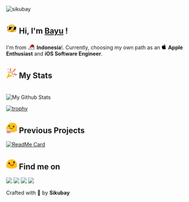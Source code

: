 <p align="left"><img src="https://komarev.com/ghpvc/?username=sikubay" alt="sikubay" /></p>

<h2> <img src="https://github.com/SeanPrashad/slackmoji/raw/master/emojis/blob/blob-sun-glasses-gif.gif" width="30"/> Hi, I'm <a href="https://blog.sikubay.com" target="_blank">Bayu</a> !</h2>

<p>I'm from <img src="https://github.com/SeanPrashad/slackmoji/raw/master/emojis/parrots/parrot-indonesia.gif" width="20"/> <strong>Indonesia</strong>!. Currently, choosing my own path as an <img src="https://raw.githubusercontent.com/devicons/devicon/40cd6bc89a299dc50ac289f8e3b071d0dff49d9c/icons/apple/apple-original.svg" width="14"/> <strong>Apple Enthusiast</strong> and <strong>iOS Software Engineer</strong>.</p>

<h2> <img src="https://github.com/SeanPrashad/slackmoji/raw/master/emojis/blob/blob-tada-gif.gif" width="30"/> My Stats</h2>

<img src="https://github-readme-stats.vercel.app/api?username=sikubay&amp;show_icons=true&amp;theme=monokai" alt="My Github Stats" data-canonical-src="https://github-readme-stats.vercel.app/api?username=sikubay&amp;show_icons=true&amp;theme=monokai" style="max-width:100%;padding-top: 20px!important"/> 

[![trophy](https://github-profile-trophy.vercel.app/?username=sikubay&theme=monokai&margin-w=5
)](https://github.com/sikubay/sikubay)

<h2> <img src="https://github.com/SeanPrashad/slackmoji/raw/master/emojis/blob/blob-popcorn-gif.gif" width="30"/> Previous Projects</h2>

[![ReadMe Card](https://github-readme-stats.vercel.app/api/pin/?username=sikubay&repo=CloudKitTUTS&theme=monokai)](https://github.com/sikubay/CloudKitTUTS)

<h2> <img src="https://github.com/SeanPrashad/slackmoji/raw/master/emojis/blob/blob-whee-gif.gif" width="30"/> Find me on</h2>

<p><a href="https://www.twitter.com/noeustubae"><img src="https://img.shields.io/badge/twitter-%231DA1F2.svg?&style=for-the-badge&logo=twitter&logoColor=white" height=25></a> <a href="https://www.linkedin.com/in/sikubay"><img src="https://img.shields.io/badge/linkedin-%230077B5.svg?&style=for-the-badge&logo=linkedin&logoColor=white" height=25></a> <a href="https://www.instagram.com/noestubae/"><img src="https://img.shields.io/badge/instagram-%23E4405F.svg?&style=for-the-badge&logo=instagram&logoColor=white" height=25></a> <a href="https://medium.com/@sikubay"><img src="https://img.shields.io/badge/medium-%2312100E.svg?&style=for-the-badge&logo=medium&logoColor=white" height=25></a></p>

<p>Crafted with 🖤 by <b>Sikubay</b></p>
